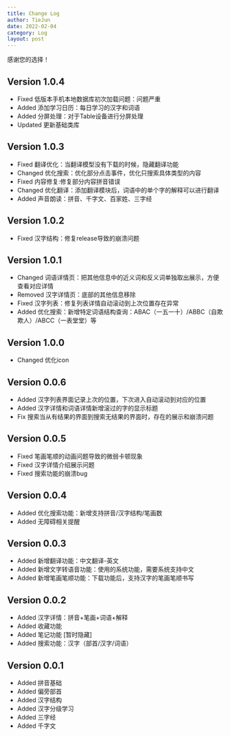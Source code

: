 ```yaml
---
title: Change Log
author: TieJun
date: 2022-02-04
category: Log
layout: post
---
```


感谢您的选择！

## Version 1.0.4
- Fixed 低版本手机本地数据库初次加载问题：问题严重
- Added 添加学习日历：每日学习的汉字和词语
- Added 分屏处理：对于Table设备进行分屏处理
- Updated 更新基础类库

## Version 1.0.3
- Fixed 翻译优化：当翻译模型没有下载的时候，隐藏翻译功能
- Changed 优化搜索：优化部分点击事件，优化只搜索具体类型的内容
- Fixed 内容修复:修复部分内容拼音错误
- Changed 优化翻译：添加翻译模块后，词语中的单个字的解释可以进行翻译
- Added 声音朗读：拼音、千字文、百家姓、三字经

## Version 1.0.2
- Fixed 汉字结构：修复release导致的崩溃问题

## Version 1.0.1
- Changed 词语详情页：把其他信息中的近义词和反义词单独取出展示，方便查看对应详情
- Removed 汉字详情页：底部的其他信息移除 
- Fixed 汉字列表：修复列表详情自动滚动到上次位置存在异常
- Added 优化搜索：新增特定词语结构查询：ABAC（一五一十）/ABBC（自欺欺人）/ABCC（一表堂堂）等

## Version 1.0.0
- Changed 优化icon

## Version 0.0.6
- Added 汉字列表界面记录上次的位置，下次进入自动滚动到对应的位置
- Added 汉字详情和词语详情新增滚过的字的显示标题
- Fix 搜索当从有结果的界面到搜索无结果的界面时，存在的展示和崩溃问题

## Version 0.0.5
- Fixed  笔画笔顺的动画问题导致的微弱卡顿现象
- Fixed  汉字详情介绍展示问题
- Fixed  搜索功能的崩溃bug

## Version 0.0.4
- Added 优化搜索功能：新增支持拼音/汉字结构/笔画数
- Added 无障碍相关提醒

## Version 0.0.3
- Added 新增翻译功能：中文翻译-英文
- Added 新增文字转语音功能：使用的系统功能，需要系统支持中文
- Added 新增笔画笔顺功能：下载功能后，支持汉字的笔画笔顺书写

## Version 0.0.2
- Added 汉字详情：拼音+笔画+词语+解释
- Added 收藏功能
- Added 笔记功能 [暂时隐藏]
- Added 搜索功能：汉字（部首/汉字/词语）

## Version 0.0.1
- Added 拼音基础
- Added 偏旁部首
- Added 汉字结构
- Added 汉字分级学习
- Added 三字经
- Added 千字文